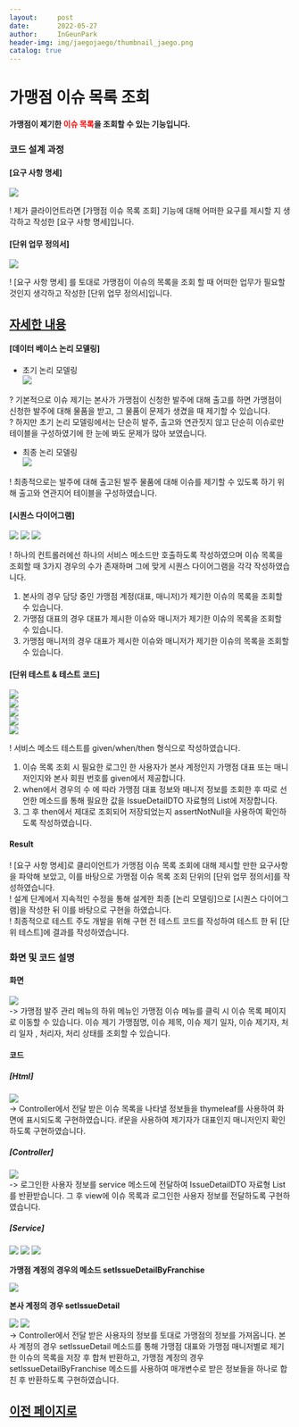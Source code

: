 ```yaml
---
layout:     post
date:       2022-05-27
author:     InGeunPark
header-img: img/jaegojaego/thumbnail_jaego.png
catalog: true
---
```


# 가맹점 이슈 목록 조회

<p style="font-weight:bold">가맹점이 제기한 <font style="color: red;">이슈 목록</font>을 조회할 수 있는 기능입니다. </p>

### 코드 설계 과정

#### [요구 사항 명세]
<img src="../../../../img/jaegojaego/issueList/issue-list_1.png"> <br>

! 제가 클라이언트라면 [가맹점 이슈 목록 조회] 기능에 대해 어떠한 요구를 제시할 지 생각하고 작성한 [요구 사항 명세]입니다.

#### [단위 업무 정의서] 

<img src="../../../../img/jaegojaego/issueList/issue-list_2.png"> <br>

! [요구 사항 명세] 를 토대로 가맹점이 이슈의 목록을 조회 할 때 어떠한 업무가 필요할 것인지 생각하고 작성한 [단위 업무 정의서]입니다.

## [자세한 내용](https://www.notion.so/912b85f8f7f645b6859401cccae0124b)

#### [데이터 베이스 논리 모델링]
- 초기 논리 모델링 <br>
<img src="../../../../img/jaegojaego/issueRegist/issue-regist_3.png"> <br>

? 기본적으로 이슈 제기는 본사가 가맹점이 신청한 발주에 대해 출고를 하면 가맹점이 신청한 발주에 대해 물품을 받고, 그 물품이 문제가 생겼을 때 제기할 수 있습니다. <br>
? 하지만 초기 논리 모델링에서는 단순히 발주, 출고와 연관짓지 않고 단순히 이슈로만 테이블을 구성하였기에 한 눈에 봐도 문제가 많아 보였습니다.

- 최종 논리 모델링 <br>
<img src="../../../../img/jaegojaego/issueRegist/issue-regist_4.png"> <br>

! 최종적으로는 발주에 대해 출고된 발주 물품에 대해 이슈를 제기할 수 있도록 하기 위해 출고와 연관지어 테이블을 구성하였습니다.

#### [시퀀스 다이어그램]

<img src="../../../../img/jaegojaego/issueList/issue-list_3.png">
<img src="../../../../img/jaegojaego/issueList/issue-list_4.png">
<img src="../../../../img/jaegojaego/issueList/issue-list_5.png"><br>

! 하나의 컨트롤러에선 하나의 서비스 메소드만 호출하도록 작성하였으며 이슈 목록을 조회할 때 3가지 경우의 수가 존재하며 그에 맞게 시퀀스 다이어그램을 각각 작성하였습니다.
 1. 본사의 경우 담당 중인 가맹점 계정(대표, 매니저)가 제기한 이슈의 목록을 조회할 수 있습니다.
 2. 가맹점 대표의 경우 대표가 제시한 이슈와 매니저가 제기한 이슈의 목록을 조회할 수 있습니다.
 3. 가맹점 매니저의 경우 대표가 제시한 이슈와 매니저가 제기한 이슈의 목록을 조회할 수 있습니다.

#### [단위 테스트 & 테스트 코드]

<img src="../../../../img/jaegojaego/issueList/issue-list_6.png"> <br>
<img src="../../../../img/jaegojaego/issueList/issue-list_7.png"> <br>
<img src="../../../../img/jaegojaego/issueList/issue-list_8.png"> <br>
<img src="../../../../img/jaegojaego/issueList/issue-list_9.png"> <br>
<img src="../../../../img/jaegojaego/issueList/issue-list_10.png"> <br>

! 서비스 메소드 테스트를 given/when/then 형식으로 작성하였습니다. <br>
 1. 이슈 목록 조회 시 필요한 로그인 한 사용자가 본사 계정인지 가맹점 대표 또는 매니저인지와 본사 회원 번호를 given에서 제공합니다.
 2. when에서 경우의 수 에 따라 가맹점 대표 정보와 매니저 정보를 조회한 후 따로 선언한 메소드를 통해 필요한 값을 IssueDetailDTO 자료형의 List에 저장합니다.
 3. 그 후 then에서 제대로 조회되어 저장되었는지 assertNotNull을 사용하여 확인하도록 작성하였습니다.

#### Result
! [요구 사항 명세]로 클리이언트가 가맹점 이슈 목록 조회에 대해 제시할 만한 요구사항을 파악해 보았고, 이를 바탕으로 가맹점 이슈 목록 조회 단위의  [단위 업무 정의서]를 작성하였습니다.  <br>
! 설계 단계에서 지속적인 수정을 통해 설계한 최종 [논리 모델링]으로  [시퀀스 다이어그램]을 작성한 뒤 이를 바탕으로 구현을 하였습니다. <br>
! 최종적으로 테스트 주도 개발을 위해 구현 전 테스트 코드를 작성하여 테스트 한 뒤 [단위 테스트]에 결과를 작성하였습니다. 

### 화면 및 코드 설명

#### 화면
<img src="../../../../img/jaegojaego/issueList/issue-list_11.png"> <br>
-> 가맹점 발주 관리 메뉴의 하위 메뉴인 가맹점 이슈 메뉴를 클릭 시 이슈 목록 페이지로 이동할 수 있습니다. 이슈 제기 가맹점명, 이슈 제목, 이슈 제기 일자, 이슈 제기자, 처리 일자
, 처리자, 처리 상태를 조회할 수 있습니다. <br>

#### 코드

##### [Html]
<img src="../../../../img/jaegojaego/issueList/issue-list_12.png"> <br>
-> Controller에서 전달 받은 이슈 목록을 나타낼 정보들을 thymeleaf를 사용하여 화면에 표시되도록 구현하였습니다. if문을 사용하여 제기자가 대표인지 매니저인지 확인하도록 구현하였습니다.

##### [Controller]
<img src="../../../../img/jaegojaego/issueList/issue-list_13.png"> <br>
-> 로그인한 사용자 정보를 service 메소드에 전달하여 IssueDetailDTO 자료형 List를 반환받습니다. 그 후 view에 이슈 목록과 로그인한 사용자 정보를 전달하도록 구현하였습니다.

##### [Service]
<img src="../../../../img/jaegojaego/issueList/issue-list_14.png">
<img src="../../../../img/jaegojaego/issueList/issue-list_15.png">
<img src="../../../../img/jaegojaego/issueList/issue-list_16.png">
<p style="font-weight:bold;">가맹점 계정의 경우의 메소드 setIssueDetailByFranchise </p>
<img src="../../../../img/jaegojaego/issueList/issue-list_17.png">
<p style="font-weight:bold;">본사 계정의 경우 setIssueDetail </p>
<img src="../../../../img/jaegojaego/issueList/issue-list_18.png">
<img src="../../../../img/jaegojaego/issueList/issue-list_19.png"><br>
-> Controller에서 전달 받은 사용자의 정보를 토대로 가맹점의 정보를 가져옵니다. 본사 계정의 경우 setIssueDetail 메소드를 통해 가맹점 대표와 가맹점 매니저별로 제기한 이슈의 목록을
저장 후 합쳐 반환하고, 가맹점 계정의 경우 setIssueDetailByFranchise 메소드를 사용하여 매개변수로 받은 정보들을 하나로 합친 후 반환하도록 구현하였습니다.

## [이전 페이지로](https://ingeunpark.github.io/2022/05/27/jaegojaego/#list)



